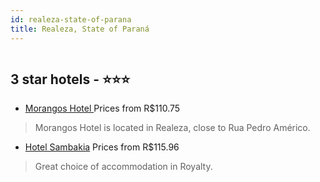 ```yaml
---
id: realeza-state-of-parana
title: Realeza, State of Paraná
---
```


<center><img src="https://static.hotelurbano.com/reservas/prod0/11/11372/5b8d6b6a3fdeb_morangos-hotel.jpg" alt="" /></center>


##  3 star hotels - ⭐️⭐️⭐️

-    [Morangos Hotel ](https://us.hurb.com/hotels/realeza/morangos-hotel-11372?cmp=18055) Prices from R$110.75
   > Morangos Hotel is located in Realeza, close to Rua Pedro Américo.
-    [Hotel Sambakia](https://us.hurb.com/hotels/realeza/hotel-sambakia-3920?cmp=18055) Prices from R$115.96
   > Great choice of accommodation in Royalty.
